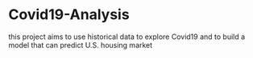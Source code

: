 # Covid19-Analysis
this project aims to use historical data to explore Covid19 and to build a model that can predict U.S. housing market

